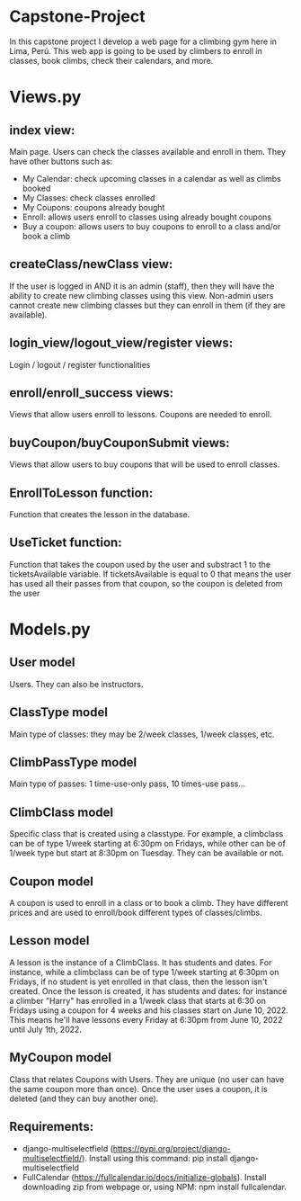 # Capstone-Project
In this capstone project I develop a web page for a climbing gym here in Lima, Perú. This web app is going to be used by climbers to enroll in classes, book climbs, check their calendars, and more.

# Views.py
## index view:
Main page. Users can check the classes available and enroll in them. They have other buttons such as:
- My Calendar: check upcoming classes in a calendar as well as climbs booked
- My Classes: check classes enrolled
- My Coupons: coupons already bought
- Enroll: allows users enroll to classes using already bought coupons
- Buy a coupon: allows users to buy coupons to enroll to a class and/or book a climb

## createClass/newClass view:
If the user is logged in AND it is an admin (staff), then they will have the ability to create new climbing classes using this view. Non-admin users cannot create new climbing classes
but they can enroll in them (if they are available).

## login_view/logout_view/register views:
Login / logout / register functionalities

## enroll/enroll_success views:
Views that allow users enroll to lessons. Coupons are needed to enroll.

## buyCoupon/buyCouponSubmit views:
Views that allow users to buy coupons that will be used to enroll classes.

## EnrollToLesson function:
Function that creates the lesson in the database.

## UseTicket function:
Function that takes the coupon used by the user and substract 1 to the ticketsAvailable variable. If ticketsAvailable is equal to 0 that means the user has used all their passes from that coupon, so the coupon is deleted from the user

# Models.py
## User model
Users. They can also be instructors.

## ClassType model
Main type of classes: they may be 2/week classes, 1/week classes, etc.

## ClimbPassType model
Main type of passes: 1 time-use-only pass, 10 times-use pass...

## ClimbClass model
Specific class that is created using a classtype. For example, a climbclass can be of type 1/week starting at 6:30pm on Fridays, while other can be of 1/week type but start at 8:30pm on Tuesday. They can be available or not.

## Coupon model
A coupon is used to enroll in a class or to book a climb. They have different prices and are used to enroll/book different types of classes/climbs.

## Lesson model
A lesson is the instance of a ClimbClass. It has students and dates. For instance, while a climbclass can be of type 1/week starting at 6:30pm on Fridays, if no student is yet enrolled in that class, then the lesson isn't created. Once the lesson is created, it has students and dates: for instance a climber "Harry" has enrolled in a 1/week class that starts at 6:30 on Fridays using a coupon for 4 weeks and his classes start on  June 10, 2022. This means he'll have lessons every Friday at 6:30pm from June 10, 2022 until July 1th, 2022.

## MyCoupon model
Class that relates Coupons with Users. They are unique (no user can have the same coupon more than once). Once the user uses a coupon, it is deleted (and they can buy another one).


## Requirements:
- django-multiselectfield (https://pypi.org/project/django-multiselectfield/). Install using this command: pip install django-multiselectfield
- FullCalendar (https://fullcalendar.io/docs/initialize-globals). Install downloading zip from webpage or, using NPM: npm install fullcalendar.